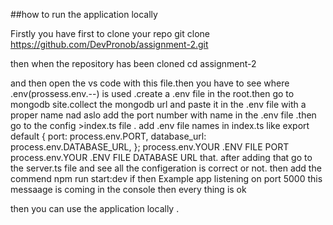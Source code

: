##how to run the application locally

Firstly you have first to clone your repo
git clone https://github.com/DevPronob/assignment-2.git

then when the repository has been cloned
cd assignment-2

and then open the vs code with this file.then you have to see where .env(prossess.env.--) is used .create a .env file in the root.then go to  mongodb site.collect the mongodb url and paste it in the .env file with a proper name 
nad aslo add the port number with name in the .env file .then go to the config >index.ts file . add .env file names in index.ts like 
export default {
  port: process.env.PORT,
  database_url: process.env.DATABASE_URL,
};
process.env.YOUR .ENV FILE PORT
process.env.YOUR .ENV FILE DATABASE URL
that. after adding that go to the server.ts file and see all the configeration is correct or not.
then add the commend 
npm run start:dev
if then 
Example app listening on port 5000
this messaage is coming in the console then every thing is ok 

then you can use the application locally .

